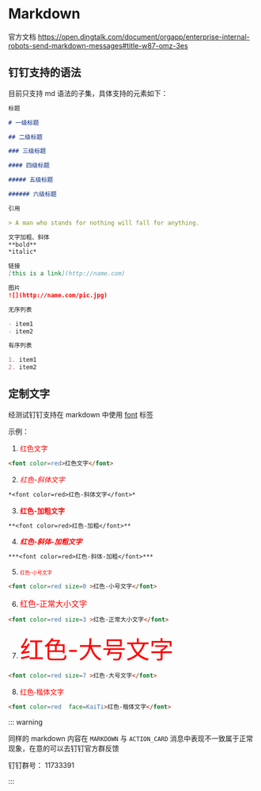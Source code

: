 # Markdown
官方文档 https://open.dingtalk.com/document/orgapp/enterprise-internal-robots-send-markdown-messages#title-w87-omz-3es
## 钉钉支持的语法

目前只支持 md 语法的子集，具体支持的元素如下：

```markdown
标题

# 一级标题

## 二级标题

### 三级标题

#### 四级标题

##### 五级标题

###### 六级标题

引用

> A man who stands for nothing will fall for anything.

文字加粗、斜体
**bold**
*italic*

链接
[this is a link](http://name.com)

图片
![](http://name.com/pic.jpg)

无序列表

- item1
- item2

有序列表

1. item1
2. item2
```

## 定制文字

经测试钉钉支持在 markdown 中使用 [font](https://developer.mozilla.org/zh-CN/docs/Web/HTML/Element/font) 标签

示例：

1. <font color=red>红色文字</font>

```markdown
<font color=red>红色文字</font>
```

2. *<font color=red>红色-斜体文字</font>*

```markdown
*<font color=red>红色-斜体文字</font>*
```

3. **<font color=red>红色-加粗文字</font>**

```markdown
**<font color=red>红色-加粗</font>**
```

4. ***<font color=red>红色-斜体-加粗文字</font>***

```markdown
***<font color=red>红色-斜体-加粗</font>***
```

5. <font color=red size=0 >红色-小号文字</font>

```markdown
<font color=red size=0 >红色-小号文字</font>
```

6. <font color=red size=3 >红色-正常大小文字</font>

```markdown
<font color=red size=3 >红色-正常大小文字</font>
```

7. <font color=red size=7 >红色-大号文字</font>

```markdown
<font color=red size=7 >红色-大号文字</font>
```

8. <font color=red  face=KaiTi>红色-楷体文字</font>

```markdown
<font color=red  face=KaiTi>红色-楷体文字</font>
```

::: warning

同样的 markdown 内容在 `MARKDOWN` 与 `ACTION_CARD` 消息中表现不一致属于正常现象，在意的可以去钉钉官方群反馈

钉钉群号： 11733391

:::




